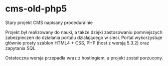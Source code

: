 # cms-old-php5
Stary projekt CMS napisany proceduralnie

Projekt był realizowany do nauki, a także dzięki zastosowaniu pomniejszych zabezpieczeń do działania portalu działającego w sieci.
Portal wykorzystuje głównie prosty szablon HTML4 + CSS, PHP (host z wersją 5.3.2) oraz zapytania SQL.

Ostateczna wersja przepadła wraz z hostingiem, a projekt został porzucony.
